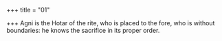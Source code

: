 +++
title = "01"

+++
Agni is the Hotar of the rite, who is placed to the fore, who is without  boundaries:
he knows the sacrifice in its proper order.